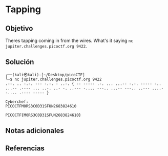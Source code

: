 # Tapping
## Objetivo
Theres tapping coming in from the wires. What's it saying `nc jupiter.challenges.picoctf.org 9422`.
## Solución
```
┌──(kali㉿kali)-[~/Desktop/picoCTF]
└─$ nc jupiter.challenges.picoctf.org 9422
.--. .. -.-. --- -.-. - ..-. { -- ----- .-. ... ...-- -.-. ----- -.. ...-- .---- ... ..-. ..- -. ..--- -.... ---.. ...-- ---.. ..--- ....- -.... .---- ----- } 

Cyberchef:
PICOCTFM0RS3C0D31SFUN2683824610

PICOCTF{M0RS3C0D31SFUN2683824610}
```
## Notas adicionales
## Referencias